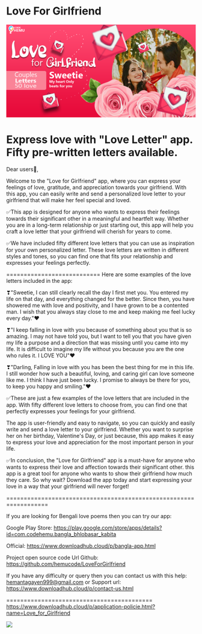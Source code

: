 # Love For Girlfriend

![](banner/1024x500.PNG)

Express love with "Love Letter" app. Fifty pre-written letters available.
=======================================


Dear users💌,

Welcome to the "Love for Girlfriend" app, where you can express your feelings of love, gratitude, and appreciation towards your girlfriend. With this app, you can easily write and send a personalized love letter to your girlfriend that will make her feel special and loved.

✅This app is designed for anyone who wants to express their feelings towards their significant other in a meaningful and heartfelt way. Whether you are in a long-term relationship or just starting out, this app will help you craft a love letter that your girlfriend will cherish for years to come.

✅We have included fifty different love letters that you can use as inspiration for your own personalized letter. These love letters are written in different styles and tones, so you can find one that fits your relationship and expresses your feelings perfectly.

===========================
Here are some examples of the love letters included in the app:

❣"Sweetie, I can still clearly recall the day I first met you. You entered my life on that day, and everything changed for the better. Since then, you have showered me with love and positivity, and I have grown to be a contented man. I wish that you always stay close to me and keep making me feel lucky every day."❤

❣"I keep falling in love with you because of something about you that is so amazing. I may not have told you, but I want to tell you that you have given my life a purpose and a direction that was missing until you came into my life. It is difficult to imagine my life without you because you are the one who rules it. I LOVE YOU"❤

❣"Darling, Falling in love with you has been the best thing for me in this life. I still wonder how such a beautiful, loving, and caring girl can love someone like me. I think I have just been lucky. I promise to always be there for you, to keep you happy and smiling."❤

✅These are just a few examples of the love letters that are included in the app. With fifty different love letters to choose from, you can find one that perfectly expresses your feelings for your girlfriend.

The app is user-friendly and easy to navigate, so you can quickly and easily write and send a love letter to your girlfriend. Whether you want to surprise her on her birthday, Valentine's Day, or just because, this app makes it easy to express your love and appreciation for the most important person in your life.

✅In conclusion, the "Love for Girlfriend" app is a must-have for anyone who wants to express their love and affection towards their significant other. this app is a great tool for anyone who wants to show their girlfriend how much they care. So why wait? Download the app today and start expressing your love in a way that your girlfriend will never forget!

==================================================================

If you are looking for Bengali love poems then you can try our app: 

Google Play Store: https://play.google.com/store/apps/details?id=com.codehemu.bangla_bhlobasar_kabita

Official: https://www.downloadhub.cloud/p/bangla-app.html


Project open source code Url Github: https://github.com/hemucode/LoveForGirlfriend

If you have any difficulty or query then you can contact us with this help:
hemantagayen999@gmail.com or Support url: https://www.downloadhub.cloud/p/contact-us.html


==========================================
https://www.downloadhub.cloud/p/application-policie.html?name=Love_for_Girlfriend


![](banner/2160x3140X1png.png,banner/2160x3140X2png.png)

